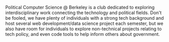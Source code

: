 Political Computer Science @ Berkeley is a club dedicated to exploring interdisciplinary work connecting the technology and political fields. Don't be fooled, we have plenty of individuals with a strong tech background and host several web development/data science project each semester, but we also have room for individuals to explore non-technical projects relating to tech policy, and even code tools to help inform others about government.
